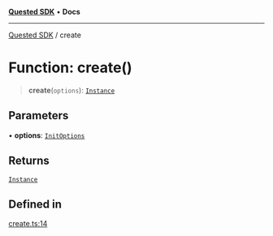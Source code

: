[**Quested SDK**](../README.md) • **Docs**

***

[Quested SDK](../README.md) / create

# Function: create()

> **create**(`options`): [`Instance`](../interfaces/Instance.md)

## Parameters

• **options**: [`InitOptions`](../interfaces/InitOptions.md)

## Returns

[`Instance`](../interfaces/Instance.md)

## Defined in

[create.ts:14](https://github.com/Quested-io/QuestedSDK/blob/3c926bace64edd594f0827ec501887cd4a53cdbb/src/create.ts#L14)
